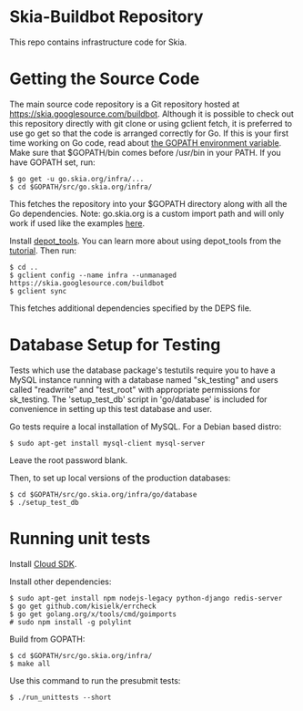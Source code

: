 Skia-Buildbot Repository
========================

This repo contains infrastructure code for Skia.


Getting the Source Code
=======================

The main source code repository is a Git repository hosted at
https://skia.googlesource.com/buildbot. Although it is possible to check out
this repository directly with git clone or using gclient fetch, it is preferred to use go get so
that the code is arranged correctly for Go. If this is your first time working on Go code, read
about [the GOPATH environment variable](https://golang.org/doc/code.html#GOPATH). Make sure that
$GOPATH/bin comes before /usr/bin in your PATH. If you have GOPATH set, run:

```
$ go get -u go.skia.org/infra/...
$ cd $GOPATH/src/go.skia.org/infra/
```

This fetches the repository into your $GOPATH directory along with all the
Go dependencies.
Note: go.skia.org is a custom import path and will only work if used like the examples
[here](http://golang.org/cmd/go/#hdr-Remote_import_paths).

Install [depot_tools](http://www.chromium.org/developers/how-tos/install-depot-tools). You can learn
more about using depot_tools from the
[tutorial](http://commondatastorage.googleapis.com/chrome-infra-docs/flat/depot_tools/docs/html/depot_tools_tutorial.html).
Then run:

```
$ cd ..
$ gclient config --name infra --unmanaged https://skia.googlesource.com/buildbot
$ gclient sync
```

This fetches additional dependencies specified by the DEPS file.

Database Setup for Testing
==========================

Tests which use the database package's testutils require you to have a MySQL instance running with a
database named "sk_testing" and users called "readwrite" and "test_root" with appropriate
permissions for sk_testing. The 'setup_test_db' script in 'go/database' is included for convenience
in setting up this test database and user.

Go tests require a local installation of MySQL. For a Debian based distro:
```
$ sudo apt-get install mysql-client mysql-server
```

Leave the root password blank.

Then, to set up local versions of the production databases:
```
$ cd $GOPATH/src/go.skia.org/infra/go/database
$ ./setup_test_db
```

Running unit tests
==================

Install [Cloud SDK](https://cloud.google.com/sdk/).

Install other dependencies:
```
$ sudo apt-get install npm nodejs-legacy python-django redis-server
$ go get github.com/kisielk/errcheck
$ go get golang.org/x/tools/cmd/goimports
# sudo npm install -g polylint
```

Build from GOPATH:
```
$ cd $GOPATH/src/go.skia.org/infra/
$ make all
```

Use this command to run the presubmit tests:

```
$ ./run_unittests --short
```
